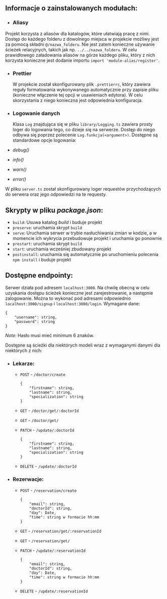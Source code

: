 ## Informacje o zainstalowanych modułach:

-   ### Aliasy

Projekt korzysta z aliasów dla katalogów, które ułatwiają pracę z nimi. Dostęp do każdego folderu z dowolnego miejsca w projekcie możliwy jest za pomocą składni `@/nazwa_folderu`. Nie jest zatem
konieczne używanie ścieżek relacyjnych, takich jak np. `../../nazwa_folderu`. W celu prawidłowego załadowania aliasów na górze każdego pliku, który z nich korzysta konieczne jest dodanie importu
`import 'module-alias/register'`.

-   ### Prettier

    W projekcie został skonfigurowany plik `.prettierrc`, który zawiera reguły formatowania wykonywanego automatycznie przy zapisie pliku (konieczne włączenie tej opcji w usawieniach edytora). W celu
    skorzystania z niego konieczna jest odpowiednia konfiguracja.

-   ### Logowanie danych
    Klasa `Log` znajdująca się w pliku `library/Logging.ts` zawiera prosty loger do logowania tego, co dzieje się na serwerze. Dostęp do niego odbywa się poprzez polecenie `Log.funkcja(<argument>)`.
    Dostępne są standardowe opcje logowania:
-   _debug()_
-   _info()_
-   _warn()_
-   _error()_

W pliku `server.ts` został skonfigurowany loger requestów przychodzących do serwera oraz jego odpowiedzi na te requesty.

## Skrypty w pliku _package.json_:

-   `build`: Usuwa katalog _build_ i buduje projekt
-   `preserve`: uruchamia skrypt `build`
-   `serve`: Uruchamia serwer w trybie nasłuchiwania zmian w kodzie, a w momencie ich wykrycia przebudowuje projekt i uruchamia go ponownie
-   `prestart`: uruchamia skrypt `build`
-   `start`: uruchamia wcześniej zbudowany projekt
-   `postinstall`: uruchamia się automatycznie po uruchomieniu polecenia `npm install` i buduje projekt

## Dostępne endpointy:

Serwer działa pod adresem `localhost:3000`. Na chwilę obecną w celu uzyskania dostępu ścieżek konieczne jest zarejestrowanie, a następnie zalogowanie. Można to wykonać pod adresami odpowiednio
`localhost:3000/signup` i `localhost:3000/login`. Wymagane dane:

```
{
    "username": string,
    "password": string
}
```

_Note:_ Hasło musi mieć minimum 6 znaków.

Dostępne są ścieżki dla niektórych modeli wraz z wymaganymi danymi dla niektórych z nich:

-   ### Lekarze:

    -   `POST` - `/doctor/create`

        ```
        {
            "firstname": string,
            "lastname": string,
            "specialization": string
        }
        ```

    -   `GET` - `/doctor/get/:doctorId`
    -   `GET` - `/doctor/get/`
    -   `PATCH` - `/update/:doctorId`

        ```
        {
            "firstname": string,
            "lastname": string,
            "specialization": string
        }
        ```

    -   `DELETE` - `/update/:doctorId`

-   ### Rezerwacje:

    -   `POST` - `/reservation/create`

        ```
        {
            "email": string,
            "doctorId": string,
            "day": Date,
            "time": string w formacie hh:mm
        }
        ```

    -   `GET` - `/reservation/get/:reservationId`
    -   `GET` - `/reservation/get/`
    -   `PATCH` - `/update/:reservationId`

        ```
        {
            "email": string,
            "doctorId": string,
            "day": Date,
            "time": string w formacie hh:mm
        }
        ```

    -   `DELETE` - `/update/:reservationId`